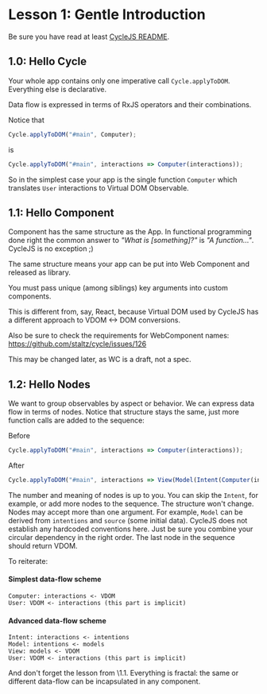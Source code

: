# Lesson 1: Gentle Introduction

Be sure you have read at least [CycleJS README](https://github.com/staltz/cycle).

## 1.0: Hello Cycle

Your whole app contains only one imperative call `Cycle.applyToDOM`. Everything else is declarative.

Data flow is expressed in terms of RxJS operators and their combinations.

Notice that
```js
Cycle.applyToDOM("#main", Computer);
```
is
```js
Cycle.applyToDOM("#main", interactions => Computer(interactions));
```

So in the simplest case your app is the single function `Computer` which
translates `User` interactions to Virtual DOM Observable.

## 1.1: Hello Component

Component has the same structure as the App. In functional programming done right
the common answer to *"What is [something]?"* is *"A function..."*.
CycleJS is no exception ;)

The same structure means your app can be put into Web Component and released as library.

You must pass unique (among siblings) key arguments into custom components.

This is different from, say, React, because Virtual DOM used by CycleJS has a different approach
to VDOM <-> DOM conversions.

Also be sure to check the requirements for WebComponent names:
https://github.com/staltz/cycle/issues/126

This may be changed later, as WC is a draft, not a spec.

## 1.2: Hello Nodes

We want to group observables by aspect or behavior.
We can express data flow in terms of nodes. Notice that structure stays the same,
just more function calls are added to the sequence:

Before
```js
Cycle.applyToDOM("#main", interactions => Computer(interactions));
```

After
```js
Cycle.applyToDOM("#main", interactions => View(Model(Intent(Computer(interactions)))));
```

The number and meaning of nodes is up to you. You can skip the `Intent`, for example, or add more nodes to the sequence.
The structure won't change. Nodes may accept more than one argument. For example, `Model` can
be derived from `intentions` and `source` (some initial data).
CycleJS does not establish any hardcoded conventions here. Just be sure you combine
your circular dependency in the right order. The last node in the sequence should return VDOM.

To reiterate:

#### Simplest data-flow scheme
```
Computer: interactions <- VDOM
User: VDOM <- interactions (this part is implicit)
```

#### Advanced data-flow scheme
```
Intent: interactions <- intentions
Model: intentions <- models
View: models <- VDOM
User: VDOM <- interactions (this part is implicit)
```

And don't forget the lesson from \1.1. Everything is fractal: the same or different
data-flow can be incapsulated in any component.
